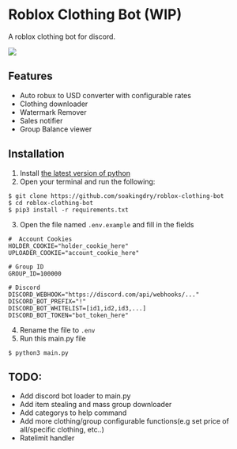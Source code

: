 # Roblox Clothing Bot (WIP)
A roblox clothing bot for discord.

![](https://cdn.discordapp.com/attachments/1154068857879793674/1155502142161956905/image.png)
## Features
  - Auto robux to USD converter with configurable rates
  - Clothing downloader
  - Watermark Remover
  - Sales notifier
  - Group Balance viewer

## Installation
1) Install [the latest version of python](https://www.python.org/)
2) Open your terminal and run the following:
```console
$ git clone https://github.com/soakingdry/roblox-clothing-bot
$ cd roblox-clothing-bot
$ pip3 install -r requirements.txt
```
3) Open the file named `.env.example` and fill in the fields
```env
#  Account Cookies
HOLDER_COOKIE="holder_cookie_here"
UPLOADER_COOKIE="account_cookie_here"

# Group ID
GROUP_ID=100000

# Discord 
DISCORD_WEBHOOK="https://discord.com/api/webhooks/..."
DISCORD_BOT_PREFIX="!"
DISCORD_BOT_WHITELIST=[id1,id2,id3,...]
DISCORD_BOT_TOKEN="bot_token_here"
```
4) Rename the file to `.env`
5) Run this main.py file
```console
$ python3 main.py
```

## TODO:
- Add discord bot loader to main.py
- Add item stealing and mass group downloader
- Add categorys to help command
- Add more clothing/group configurable functions(e.g set price of all/specific clothing, etc..)
- Ratelimit handler